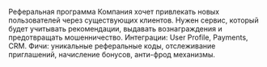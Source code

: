 Реферальная программа
Компания хочет привлекать новых пользователей через существующих клиентов. Нужен сервис, который будет учитывать рекомендации, выдавать вознаграждения и предотвращать мошенничество.
Интеграции: User Profile, Payments, CRM.
Фичи: уникальные реферальные коды, отслеживание приглашений, начисление бонусов, анти-фрод механизмы.